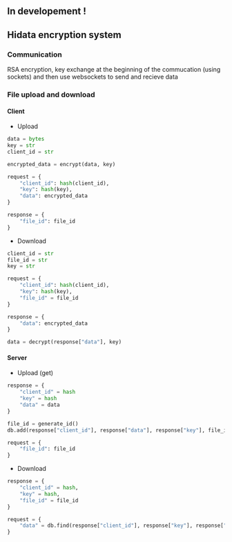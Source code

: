 ## In developement !

## Hidata encryption system

### Communication
RSA encryption, key exchange at the beginning of the commucation (using sockets) and then use websockets to send and recieve data
### File upload and download
#### Client
* Upload
```py
data = bytes
key = str
client_id = str

encrypted_data = encrypt(data, key)

request = {
	"client_id": hash(client_id),
	"key": hash(key),
	"data": encrypted_data
}

response = {
	"file_id": file_id
}
```
* Download
```py
client_id = str
file_id = str
key = str

request = {
	"client_id": hash(client_id),
	"key": hash(key),
	"file_id" = file_id
}

response = {
	"data": encrypted_data
}

data = decrypt(response["data"], key)
```
#### Server
* Upload (get)
```py
response = {
	"client_id" = hash
	"key" = hash
	"data" = data
}

file_id = generate_id()
db.add(response["client_id"], response["data"], response["key"], file_id)

request = {
	"file_id": file_id
}
```
* Download
```py
response = {
	"client_id" = hash,
	"key" = hash,
	"file_id" = file_id
}

request = {
	"data" = db.find(response["client_id"], response["key"], response["file_id"])
}
```
